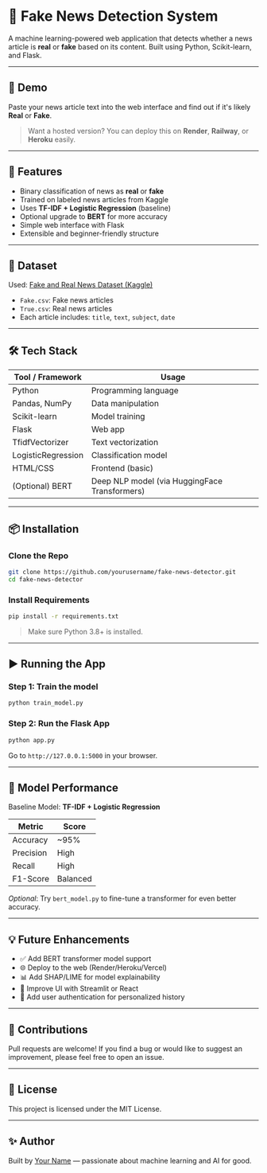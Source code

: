 # 📰 Fake News Detection System

A machine learning-powered web application that detects whether a news article is **real** or **fake** based on its content. Built using Python, Scikit-learn, and Flask.

---

## 🚀 Demo

Paste your news article text into the web interface and find out if it's likely **Real** or **Fake**.

> Want a hosted version? You can deploy this on **Render**, **Railway**, or **Heroku** easily.

---

## 🧠 Features

- Binary classification of news as **real** or **fake**
- Trained on labeled news articles from Kaggle
- Uses **TF-IDF + Logistic Regression** (baseline)
- Optional upgrade to **BERT** for more accuracy
- Simple web interface with Flask
- Extensible and beginner-friendly structure

---

## 📂 Dataset

Used: [Fake and Real News Dataset (Kaggle)](https://www.kaggle.com/datasets/clmentbisaillon/fake-and-real-news-dataset)

- `Fake.csv`: Fake news articles  
- `True.csv`: Real news articles  
- Each article includes: `title`, `text`, `subject`, `date`

---

## 🛠 Tech Stack

| Tool / Framework | Usage |
|------------------|-------|
| Python           | Programming language |
| Pandas, NumPy    | Data manipulation |
| Scikit-learn     | Model training |
| Flask            | Web app |
| TfidfVectorizer  | Text vectorization |
| LogisticRegression | Classification model |
| HTML/CSS         | Frontend (basic) |
| (Optional) BERT  | Deep NLP model (via HuggingFace Transformers) |

---

## 📦 Installation

### Clone the Repo

```bash
git clone https://github.com/yourusername/fake-news-detector.git
cd fake-news-detector
```

### Install Requirements

```bash
pip install -r requirements.txt
```

> Make sure Python 3.8+ is installed.

---

## ▶️ Running the App

### Step 1: Train the model

```bash
python train_model.py
```

### Step 2: Run the Flask App

```bash
python app.py
```

Go to `http://127.0.0.1:5000` in your browser.

---

## 🧪 Model Performance

Baseline Model: **TF-IDF + Logistic Regression**

| Metric | Score |
|--------|-------|
| Accuracy | ~95% |
| Precision | High |
| Recall | High |
| F1-Score | Balanced |

*Optional*: Try `bert_model.py` to fine-tune a transformer for even better accuracy.

---

## 💡 Future Enhancements

- ✅ Add BERT transformer model support  
- 🌐 Deploy to the web (Render/Heroku/Vercel)  
- 📊 Add SHAP/LIME for model explainability  
- 🎨 Improve UI with Streamlit or React  
- 🔐 Add user authentication for personalized history

---

## 🤝 Contributions

Pull requests are welcome! If you find a bug or would like to suggest an improvement, please feel free to open an issue.

---

## 📜 License

This project is licensed under the MIT License.

---

## ✨ Author

Built by [Your Name](https://github.com/yourusername) — passionate about machine learning and AI for good.

